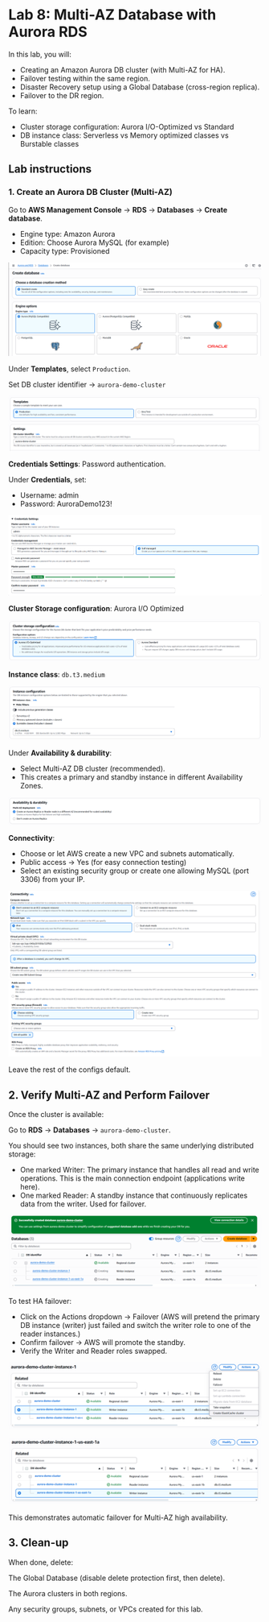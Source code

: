Lab 8: Multi-AZ Database with Aurora RDS
=========================================================

In this lab, you will:
+ Creating an Amazon Aurora DB cluster (with Multi-AZ for HA).
+ Failover testing within the same region.
+ Disaster Recovery setup using a Global Database (cross-region replica).
+ Failover to the DR region.

To learn:
+ Cluster storage configuration: Aurora I/O-Optimized vs Standard
+ DB instance class: Serverless vs Memory optimized classes vs Burstable classes

## Lab instructions

### 1. Create an Aurora DB Cluster (Multi-AZ)

Go to **AWS Management Console** → **RDS** → **Databases** → **Create database**.
+ Engine type: Amazon Aurora
+ Edition: Choose Aurora MySQL (for example)
+ Capacity type: Provisioned

![](./imgs/lab_8_1.PNG)

Under **Templates**, select `Production`.

Set DB cluster identifier → `aurora-demo-cluster`

![](./imgs/lab_8_2.PNG)

**Credentials Settings**: Password authentication.

Under **Credentials**, set:
+ Username: admin
+ Password: AuroraDemo123!

![](./imgs/lab_8_3.PNG)

**Cluster Storage configuration**: Aurora I/O Optimized

![](./imgs/lab_8_4.PNG)

**Instance class**: `db.t3.medium`

![](./imgs/lab_8_5.PNG)

Under **Availability & durability**:
+ Select Multi-AZ DB cluster (recommended).
+ This creates a primary and standby instance in different Availability Zones.

![](./imgs/lab_8_6.PNG)

**Connectivity**:
+ Choose or let AWS create a new VPC and subnets automatically.
+ Public access → Yes (for easy connection testing)
+ Select an existing security group or create one allowing MySQL (port 3306) from your IP.

![](./imgs/lab_8_7.PNG)
![](./imgs/lab_8_8.PNG)

Leave the rest of the configs default.

## 2. Verify Multi-AZ and Perform Failover

Once the cluster is available:

Go to **RDS** → **Databases** → `aurora-demo-cluster`.

You should see two instances, both share the same underlying distributed storage: 
+ One marked Writer: The primary instance that handles all read and write operations. This is the main connection endpoint (applications write here).
+ One marked Reader: A standby instance that continuously replicates data from the writer. Used for failover.

![](./imgs/lab_8_9.PNG)

To test HA failover:
+ Click on the Actions dropdown → Failover (AWS will pretend the primary DB instance (writer) just failed and switch the writer role to one of the reader instances.)
+ Confirm failover → AWS will promote the standby.
+ Verify the Writer and Reader roles swapped.

![](./imgs/lab_8_10.PNG)

![](./imgs/lab_8_11.PNG)

This demonstrates automatic failover for Multi-AZ high availability.


## 3. Clean-up

When done, delete:

The Global Database (disable delete protection first, then delete).

The Aurora clusters in both regions.

Any security groups, subnets, or VPCs created for this lab.